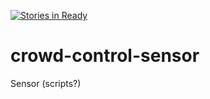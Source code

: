 [![Stories in Ready](https://badge.waffle.io/Crowd-Control-NEU/crowd-control-sensor.svg?label=ready&title=Ready)](http://waffle.io/Crowd-Control-NEU/crowd-control-sensor)

# crowd-control-sensor
Sensor (scripts?)
